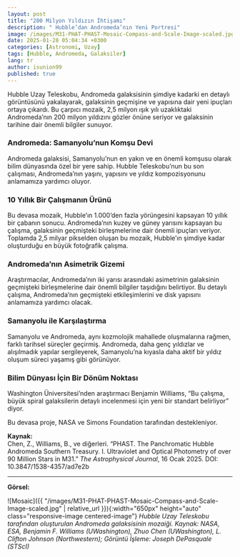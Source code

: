 ```yaml
---
layout: post
title: "200 Milyon Yıldızın İhtişamı"
description: " Hubble’dan Andromeda’nın Yeni Portresi"
image: /images/M31-PHAT-PHAST-Mosaic-Compass-and-Scale-Image-scaled.jpg
date: 2025-01-28 05:04:34 +0300
categories: [Astronomi, Uzay]
tags: [Hubble, Andromeda, Galaksiler]
lang: tr
author: isunion99
published: true
---
```






 
Hubble Uzay Teleskobu, Andromeda galaksisinin şimdiye kadarki en detaylı görüntüsünü yakalayarak, galaksinin geçmişine ve yapısına dair yeni ipuçları ortaya çıkardı. Bu çarpıcı mozaik, 2,5 milyon ışık yılı uzaklıktaki Andromeda’nın 200 milyon yıldızını gözler önüne seriyor ve galaksinin tarihine dair önemli bilgiler sunuyor.

### Andromeda: Samanyolu’nun Komşu Devi
Andromeda galaksisi, Samanyolu’nun en yakın ve en önemli komşusu olarak bilim dünyasında özel bir yere sahip. Hubble Teleskobu’nun bu son çalışması, Andromeda’nın yaşını, yapısını ve yıldız kompozisyonunu anlamamıza yardımcı oluyor.

### 10 Yıllık Bir Çalışmanın Ürünü
Bu devasa mozaik, Hubble’ın 1.000’den fazla yörüngesini kapsayan 10 yıllık bir çabanın sonucu. Andromeda’nın kuzey ve güney yarısını kapsayan bu çalışma, galaksinin geçmişteki birleşmelerine dair önemli ipuçları veriyor. Toplamda 2,5 milyar pikselden oluşan bu mozaik, Hubble’ın şimdiye kadar oluşturduğu en büyük fotoğrafik çalışma.

### Andromeda’nın Asimetrik Gizemi
Araştırmacılar, Andromeda’nın iki yarısı arasındaki asimetrinin galaksinin geçmişteki birleşmelerine dair önemli bilgiler taşıdığını belirtiyor. Bu detaylı çalışma, Andromeda’nın geçmişteki etkileşimlerini ve disk yapısını anlamamıza yardımcı olacak.

### Samanyolu ile Karşılaştırma
Samanyolu ve Andromeda, aynı kozmolojik mahallede oluşmalarına rağmen, farklı tarihsel süreçler geçirmiş. Andromeda, daha genç yıldızlar ve alışılmadık yapılar sergileyerek, Samanyolu’na kıyasla daha aktif bir yıldız oluşum süreci yaşamış gibi görünüyor.

### Bilim Dünyası İçin Bir Dönüm Noktası
Washington Üniversitesi’nden araştırmacı Benjamin Williams, “Bu çalışma, büyük spiral galaksilerin detaylı incelenmesi için yeni bir standart belirliyor” diyor.

Bu devasa proje, NASA ve Simons Foundation tarafından destekleniyor.

**Kaynak:**  
Chen, Z., Williams, B., ve diğerleri. “PHAST. The Panchromatic Hubble Andromeda Southern Treasury. I. Ultraviolet and Optical Photometry of over 90 Million Stars in M31.” *The Astrophysical Journal*, 16 Ocak 2025. DOI: 10.3847/1538-4357/ad7e2b

---

**Görsel:**  

![Mosaic]({{ "/images/M31-PHAT-PHAST-Mosaic-Compass-and-Scale-Image-scaled.jpg" | relative_url }}){:width="650px" height="auto" class="responsive-image centered-image"} 
*Hubble Uzay Teleskobu tarafından oluşturulan Andromeda galaksisinin mozaiği. Kaynak: NASA, ESA, Benjamin F. Williams (UWashington), Zhuo Chen (UWashington), L. Clifton Johnson (Northwestern); Görüntü İşleme: Joseph DePasquale (STScI)*